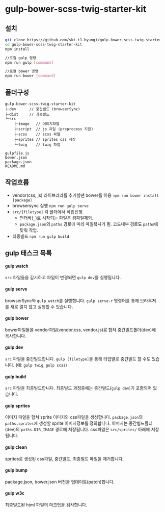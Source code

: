 # gulp-bower-scss-twig-starter-kit

## 설치
```sh
git clone https://github.com/skt-t1-byungi/gulp-bower-scss-twig-starter-kit.git
cd gulp-bower-scss-twig-starter-kit
npm install

//로컬 gulp 명령
npm run gulp [command]

//로컬 bower 명령
npm run bower [command]
```

## 폴더구성
```
gulp-bower-scss-twig-starter-kit
├─dev      // 중간빌드 (browserSync)
├─dist     // 최종빌드
└─src
    ├─image   // 이미지파일
    ├─script  // js 파일 (preprocess 지원)
    ├─scss    // scss 파일
    ├─sprites // sprites css 저장
    └─twig    // twig 파일

gulpfile.js
bower.json
package.json
README.md
```

## 작업흐름
- vendor(css, js) 라이브러리를 추가할땐 bower를 이용 `npm run bower install [package]`
- browsersync 실행 `npm run gulp serve`
- `src/[filetype]` 각 폴더에서 작업진행.
  - 언더바(`_`)로 시작되는 파일은 컴파일제외.
  - `package.json`의 `paths` 경로에 따라 파일복사가 됨. 코드내부 경로도 `paths`에 맞춰 작업.
- 최종빌드 `npm run gulp build`

## gulp 태스크 목록
#### gulp watch
`src` 파일들을 감시하고 파일이 변경되면 `gulp dev`를 실행됩니다.

#### gulp serve
browserSync와 `gulp watch`를 실행합니다. `gulp serve-r` 명령어를 통해 브라우저를 새로 열지 않고 실행할 수 있습니다.

#### gulp bower
bower파일들을 vendor파일(vendor.css, vendor.js)로 합쳐 중간빌드폴더(dev)에 복사합니다.

#### gulp dev
`src` 파일을 중간빌드합니다. `gulp [filetype]`을 통해 타입별로 중간빌드 할 수도 있습니다. (예: `gulp twig`, `gulp scss`)

#### gulp build
`src` 파일을 최종빌드합니다. 최종빌드 과정중에는 중간빌드(`gulp dev`)가 포함되어 있습니다.

#### gulp sprites
이미지 파일을 합쳐 sprite 이미지와 css파일을 생성합니다. `package.json`의 `paths.sprites`에 생성할 sprite 이미지정보를 정의합니다. 이미지는 중간빌드폴더(dev)의 `paths.DIR_IMAGE` 경로에 저장됩니다. css파일은 `src/sprites/` 아래에 저장됩니다.

#### gulp clean
sprites로 생성된 css파일, 중간빌드, 최종빌드 파일을 제거합니다.

#### gulp bump
package.json, bower.json 버전을 업데이트(patch)합니다.

#### gulp w3c
최종빌드된 html 파일의 마크업을 검사합니다.
